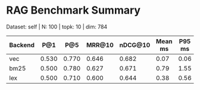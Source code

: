 # RAG Benchmark Summary
Dataset: self | N: 100 | topk: 10 | dim: 784

| Backend | P@1 | P@5 | MRR@10 | nDCG@10 | Mean ms | P95 ms |
|---------|-----|-----|--------|---------|---------|--------|
| vec | 0.530 | 0.770 | 0.646 | 0.682 | 0.07 | 0.06 |
| bm25 | 0.500 | 0.780 | 0.627 | 0.671 | 0.79 | 1.55 |
| lex | 0.500 | 0.710 | 0.600 | 0.644 | 0.38 | 0.56 |